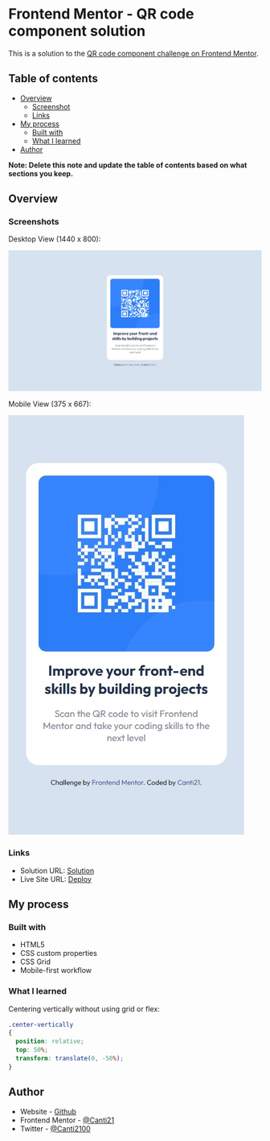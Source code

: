 # Frontend Mentor - QR code component solution

This is a solution to the [QR code component challenge on Frontend Mentor](https://www.frontendmentor.io/challenges/qr-code-component-iux_sIO_H). 

## Table of contents

- [Overview](#overview)
  - [Screenshot](#screenshot)
  - [Links](#links)
- [My process](#my-process)
  - [Built with](#built-with)
  - [What I learned](#what-i-learned)
- [Author](#author)

**Note: Delete this note and update the table of contents based on what sections you keep.**

## Overview

### Screenshots

 Desktop View (1440 x 800):

 ![](./images/QR-Component-desktop.jpeg)

 Mobile View (375 x 667):

 ![](./images/QR-Component-mobile.jpeg)


### Links

- Solution URL: [Solution](https://www.frontendmentor.io/solutions/qr-component-tP37yujigo)
- Live Site URL: [Deploy](https://canti21.github.io/qr-code-component/)

## My process

### Built with

- HTML5
- CSS custom properties
- CSS Grid
- Mobile-first workflow

### What I learned

Centering vertically without using grid or flex:

```css
.center-vertically
{
  position: relative;
  top: 50%;
  transform: translate(0, -50%);
}
```

## Author

- Website - [Github](https://github.com/Canti21)
- Frontend Mentor - [@Canti21](https://www.frontendmentor.io/profile/Canti21)
- Twitter - [@Canti2100](https://www.twitter.com/Canti2100)
